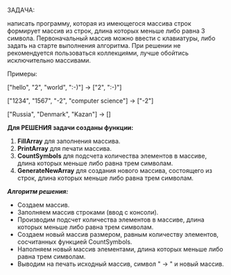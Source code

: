 
ЗАДАЧА: 

написать программу, которая из имеющегося массива строк 
формирует массив из строк, длина которых меньше либо равна 3 символа. 
Первоначальный массив можно ввести с клавиатуры, либо задать на старте 
выполнения алгоритма. При решении не рекомендуется пользоваться коллекциями, 
лучше обойтись исключительно массивами.

Примеры:

["hello", "2", "world", ":-)"] -> ["2", ":-)"]

["1234", "1567", "-2", "computer science"] -> ["-2"]

["Russia", "Denmark", "Kazan"] -> []


**Для РЕШЕНИЯ задачи созданы функции:**

1. **FillArray** для заполнения массива.
2. **PrintArray** для печати массива.
3. **CountSymbols** для подсчета количества элементов в массиве, длина которых меньше либо равна трем символам.
4. **GenerateNewArray** для создания нового массива, состоящего из строк, длина которых меньше либо равна трем символам.


***Алгоритм решения:***

* Создаем массив.
* Заполняем массив строками (ввод с консоли).
* Производим подсчет количества элементов в массиве, длина которых меньше либо равна трем символам.
* Создаем новый массив размером, равным количеству элементов, сосчитанных функцией CountSymbols.
* Наполняем новый массив элементами, длина которых меньше либо равна трем символам.
* Выводим на печать исходный массив, символ " -> " и новый массив.
